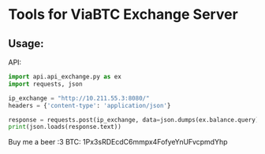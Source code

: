 <h1>Tools for ViaBTC Exchange Server</h1>
<h2>Usage:</h2>
API:</br>

```python
import api.api_exchange.py as ex
import requests, json

ip_exchange = "http://10.211.55.3:8080/"
headers = {'content-type': 'application/json'}

response = requests.post(ip_exchange, data=json.dumps(ex.balance.query), headers=headers)
print(json.loads(response.text))
```

Buy me a beer :3
</b>BTC: 1Px3sRDEcdC6mmpx4FofyeYnUFvcpmdYhp</b>
